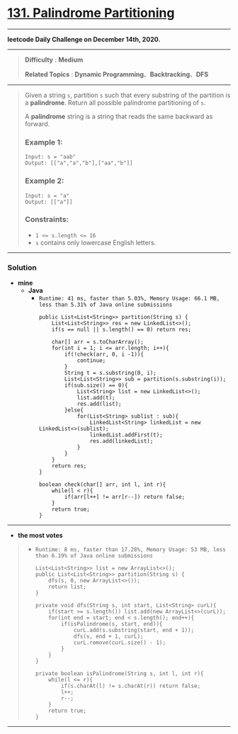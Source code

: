 # [131. Palindrome Partitioning](https://leetcode.com/problems/palindrome-partitioning/)

---

**leetcode Daily Challenge on December 14th, 2020.**

---

> **Difficulty** : **Medium**
>
> **Related Topics** : **Dynamic Programming**、**Backtracking**、**DFS**

---

> Given a string `s`, partition `s` such that every substring of the partition is a **palindrome**. Return all possible palindrome partitioning of `s`.
>
> A **palindrome** string is a string that reads the same backward as forward.
>
>
>
> ### Example 1:
> ```
> Input: s = "aab"
> Output: [["a","a","b"],["aa","b"]]
> ```
>
> ### Example 2:
> ```
> Input: s = "a"
> Output: [["a"]]
> ```
>
> ### Constraints:
> * `1 <= s.length <= 16`
> * `s` contains only lowercase English letters.

---


### Solution
* **mine**
  * **Java**
    * `Runtime: 41 ms, faster than 5.03%, Memory Usage: 66.1 MB, less than 5.31% of Java online submissions`
      ```
      public List<List<String>> partition(String s) {
          List<List<String>> res = new LinkedList<>();
          if(s == null || s.length() == 0) return res;

          char[] arr = s.toCharArray();
          for(int i = 1; i <= arr.length; i++){
              if(!check(arr, 0, i -1)){
                  continue;
              }
              String t = s.substring(0, i);
              List<List<String>> sub = partition(s.substring(i));
              if(sub.size() == 0){
                  List<String> list = new LinkedList<>();
                  list.add(t);
                  res.add(list);
              }else{
                  for(List<String> sublist : sub){
                      LinkedList<String> linkedList = new LinkedList<>(sublist);
                      linkedList.addFirst(t);
                      res.add(linkedList);
                  }
              }
          }
          return res;
      }

      boolean check(char[] arr, int l, int r){
          while(l < r){
              if(arr[l++] != arr[r--]) return false;
          }
          return true;
      }
      ```

---


* **the most votes**
>  * `Runtime: 8 ms, faster than 17.28%, Memory Usage: 53 MB, less than 6.19% of Java online submissions`
>    ```
>    List<List<String>> list = new ArrayList<>();
>    public List<List<String>> partition(String s) {
>        dfs(s, 0, new ArrayList<>());
>        return list;
>    }
>
>    private void dfs(String s, int start, List<String> curL){
>        if(start >= s.length()) list.add(new ArrayList<>(curL));
>        for(int end = start; end < s.length(); end++){
>            if(isPalindrome(s, start, end)){
>                curL.add(s.substring(start, end + 1));
>                dfs(s, end + 1, curL);
>                curL.remove(curL.size() - 1);
>            }
>        }
>    }
>
>    private boolean isPalindrome(String s, int l, int r){
>        while(l <= r){
>            if(s.charAt(l) != s.charAt(r)) return false;
>            l++;
>            r--;
>        }
>        return true;
>    }
>    ```

---


